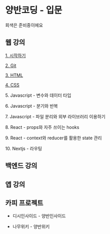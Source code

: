 # 양반코딩 - 입문
회색은 준비중이에요

## 웹 강의
[1. 시작하기](https://github.com/YangbanCoding/yangban-beginner/tree/main/examples/lesson1-tutorial)

[2. Git](https://github.com/YangbanCoding/yangban-beginner/tree/main/examples/lesson2-git)

[3. HTML](https://github.com/YangbanCoding/yangban-beginner/tree/main/examples/lesson3-html)

[4. CSS](https://github.com/YangbanCoding/yangban-beginner/tree/main/examples/lesson4-css)

5\. Javascript - 변수와 데이터 타입

6\. Javascript - 분기와 반복

7\. Javascript - 파일 분리와 외부 라이브러리 이용하기

8\. React - props와 자주 쓰이는 hooks

9\. React - context와 reducer를 활용한 state 관리

10\. Nextjs - 라우팅

## 백엔드 강의

## 앱 강의

## 카피 프로젝트
- 디시인사이드 - 양반인사이드

- 나무위키 - 양반위키
